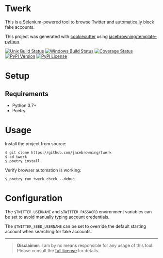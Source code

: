 # Twerk

This is a Selenium-powered tool to browse Twitter and automatically block fake accounts.

This project was generated with [cookiecutter](https://github.com/audreyr/cookiecutter) using [jacebrowning/template-python](https://github.com/jacebrowning/template-python).

[![Unix Build Status](https://img.shields.io/travis/jacebrowning/twerk/master.svg?label=unix)](https://travis-ci.org/jacebrowning/twerk)
[![Windows Build Status](https://img.shields.io/appveyor/ci/jacebrowning/twerk/master.svg?label=window)](https://ci.appveyor.com/project/jacebrowning/twerk)
[![Coverage Status](https://img.shields.io/coveralls/jacebrowning/twerk/master.svg)](https://coveralls.io/r/jacebrowning/twerk)
[![PyPI Version](https://img.shields.io/pypi/v/twerk.svg)](https://pypi.org/project/twerk)
[![PyPI License](https://img.shields.io/pypi/l/twerk.svg)](https://pypi.org/project/twerk)

# Setup

## Requirements

* Python 3.7+
* Poetry

# Usage

Install the project from source:

```text
$ git clone https://github.com/jacebrowning/twerk
$ cd twerk
$ poetry install
```

Verify browser automation is working:

```
$ poetry run twerk check --debug
```

# Configuration

The `$TWITTER_USERNAME` and `$TWITTER_PASSWORD` environment variables can be set to avoid manually typing account credentials.

The `$TWITTER_SEED_USERNAME` can be set to override the default starting account when searching for fake accounts.

---

> **Disclaimer**: I am by no means responsible for any usage of this tool. Please consult the [full license](https://github.com/jacebrowning/twerk/blob/master/LICENSE.md) for details.
